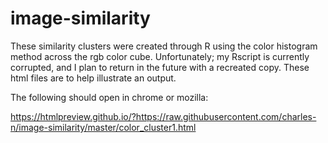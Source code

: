 # image-similarity

These similarity clusters were created through R using the color histogram method across the rgb color cube.  Unfortunately; my Rscript is currently corrupted, and I plan to return in the future with a recreated copy.  These html files are to help illustrate an output.

The following should open in chrome or mozilla:

https://htmlpreview.github.io/?https://raw.githubusercontent.com/charles-n/image-similarity/master/color_cluster1.html
